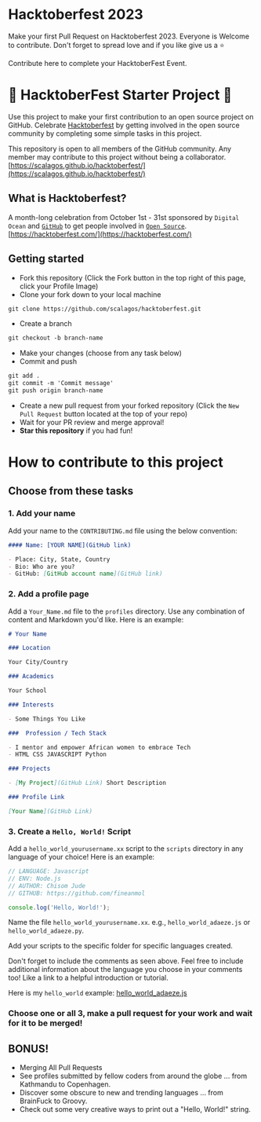 # Hacktoberfest 2023
Make your first Pull Request on Hacktoberfest 2023. Everyone is Welcome to contribute. Don't forget to spread love and if you like give us a ⭐️



Contribute here to complete your HacktoberFest Event. 

# 🎃 HacktoberFest Starter Project 🎃

Use this project to make your first contribution to an open source project on GitHub.
Celebrate [Hacktoberfest](https://hacktoberfest.com/) by getting involved in the open source community by completing some simple tasks in this project.

This repository is open to all members of the GitHub community. Any member may contribute to this project without being a collaborator.
[https://scalagos.github.io/hacktoberfest/](https://scalagos.github.io/hacktoberfest/)

## What is Hacktoberfest?

A month-long celebration from October 1st - 31st sponsored by `Digital Ocean` and [`GitHub`](https://dev.to/this-is-learning/hacktoberfest-2022-is-almost-there-get-ready-4ifb) to get people involved in [`Open Source`](https://github.com/open-source). 
[https://hacktoberfest.com/](https://hacktoberfest.com/)


## Getting started

- Fork this repository (Click the Fork button in the top right of this page, click your Profile Image)
- Clone your fork down to your local machine

```markdown
git clone https://github.com/scalagos/hacktoberfest.git
```

- Create a branch

```markdown
git checkout -b branch-name
```

- Make your changes (choose from any task below)
- Commit and push

```markdown
git add .
git commit -m 'Commit message'
git push origin branch-name
```

- Create a new pull request from your forked repository (Click the `New Pull Request` button located at the top of your repo)
- Wait for your PR review and merge approval!
- **Star this repository** if you had fun!

# How to contribute to this project

## Choose from these tasks

### 1. Add your name

Add your name to the `CONTRIBUTING.md` file using the below convention:

```markdown
#### Name: [YOUR NAME](GitHub link)

- Place: City, State, Country
- Bio: Who are you?
- GitHub: [GitHub account name](GitHub link)
```

### 2. Add a profile page

Add a `Your_Name.md` file to the `profiles` directory. Use any combination of content and Markdown you'd like. Here is an example:

```markdown
# Your Name

### Location

Your City/Country

### Academics

Your School

### Interests

- Some Things You Like

###  Profession / Tech Stack

- I mentor and empower African women to embrace Tech
- HTML CSS JAVASCRIPT Python

### Projects

- [My Project](GitHub Link) Short Description

### Profile Link

[Your Name](GitHub Link)
```

### 3. Create a `Hello, World!` Script

Add a `hello_world_yourusername.xx` script to the `scripts` directory in any language of your choice! Here is an example:

```Javascript
// LANGUAGE: Javascript
// ENV: Node.js
// AUTHOR: Chisom Jude
// GITHUB: https://github.com/fineanmol

console.log('Hello, World!');
```

Name the file `hello_world_yourusername.xx`. e.g., `hello_world_adaeze.js` or `hello_world_adaeze.py`.

Add your scripts to the specific folder for specific languages created.

Don't forget to include the comments as seen above. Feel free to include additional information about the language you choose in your comments too! Like a link to a helpful introduction or tutorial.

Here is my `hello_world` example: [hello_world_adaeze.js](https://github.com/scalagos/hacktoberfest/blob/master/scripts/hello_world_adaeze.js)

### Choose one or all 3, make a pull request for your work and wait for it to be merged!




## BONUS!
- Merging All Pull Requests
- See profiles submitted by fellow coders from around the globe ... from Kathmandu to Copenhagen.
- Discover some obscure to new and trending languages ... from BrainFuck to Groovy.
- Check out some very creative ways to print out a "Hello, World!" string.
